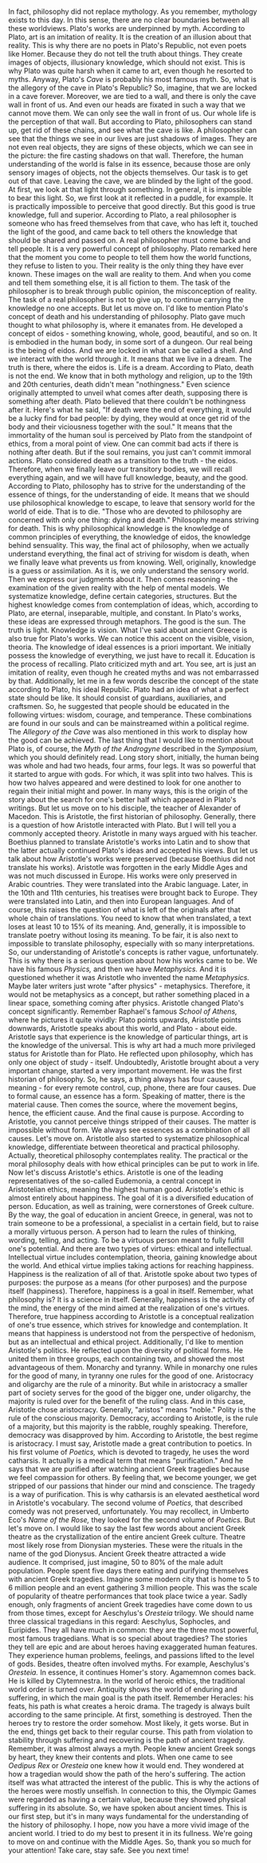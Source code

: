  In fact, philosophy did not replace mythology. As you remember, mythology exists to this day. In this sense, there are no clear boundaries between all these worldviews. Plato's works are underpinned by myth. According to Plato, art is an imitation of reality. It is the creation of an illusion about that reality. This is why there are no poets in Plato's Republic, not even poets like Homer. Because they do not tell the truth about things. They create images of objects, illusionary knowledge, which should not exist. This is why Plato was quite harsh when it came to art, even though he resorted to myths. Anyway, Plato's <i>Cave</i> is probably his most famous myth. So, what is the allegory of the cave in Plato's Republic? So, imagine, that we are locked in a cave forever. Moreover, we are tied to a wall, and there is only the cave wall in front of us. And even our heads are fixated in such a way that we cannot move them. We can only see the wall in front of us. Our whole life is the perception of that wall. But according to Plato, philosophers can stand up, get rid of these chains, and see what the cave is like. A philosopher can see that the things we see in our lives are just shadows of images. They are not even real objects, they are signs of these objects, which we can see in the picture: the fire casting shadows on that wall. Therefore, the human understanding of the world is false in its essence, because those are only sensory images of objects, not the objects themselves. Our task is to get out of that cave. Leaving the cave, we are blinded by the light of the good. At first, we look at that light through something. In general, it is impossible to bear this light. So, we first look at it reflected in a puddle, for example. It is practically impossible to perceive that good directly. But this good is true knowledge, full and superior. According to Plato, a real philosopher is someone who has freed themselves from that cave, who has left it, touched the light of the good, and came back to tell others the knowledge that should be shared and passed on. A real philosopher must come back and tell people. It is a very powerful concept of philosophy. Plato remarked here that the moment you come to people to tell them how the world functions, they refuse to listen to you. Their reality is the only thing they have ever known. These images on the wall are reality to them. And when you come and tell them something else, it is all fiction to them. The task of the philosopher is to break through public opinion, the misconception of reality. The task of a real philosopher is not to give up, to continue carrying the knowledge no one accepts. But let us move on. I'd like to mention Plato's concept of death and his understanding of philosophy. Plato gave much thought to what philosophy is, where it emanates from. He developed a concept of eidos - something knowing, whole, good, beautiful, and so on. It is embodied in the human body, in some sort of a dungeon. Our real being is the being of eidos. And we are locked in what can be called a shell. And we interact with the world through it. It means that we live in a dream. The truth is there, where the eidos is. Life is a dream. According to Plato, death is not the end. We know that in both mythology and religion, up to the 19th and 20th centuries, death didn't mean "nothingness." Even science originally attempted to unveil what comes after death, supposing there is something after death. Plato believed that there couldn't be nothingness after it. Here's what he said, "If death were the end of everything, it would be a lucky find for bad people: by dying, they would at once get rid of the body and their viciousness together with the soul." It means that the immortality of the human soul is perceived by Plato from the standpoint of ethics, from a moral point of view. One can commit bad acts if there is nothing after death. But if the soul remains, you just can't commit immoral actions. Plato considered death as a transition to the truth - the eidos. Therefore, when we finally leave our transitory bodies, we will recall everything again, and we will have full knowledge, beauty, and the good. According to Plato, philosophy has to strive for the understanding of the essence of things, for the understanding of eide. It means that we should use philosophical knowledge to escape, to leave that sensory world for the world of eide. That is to die. "Those who are devoted to philosophy are concerned with only one thing: dying and death." Philosophy means striving for death. This is why philosophical knowledge is the knowledge of common principles of everything, the knowledge of eidos, the knowledge behind sensuality. This way, the final act of philosophy, when we actually understand everything, the final act of striving for wisdom is death, when we finally leave what prevents us from knowing. Well, originally, knowledge is a guess or assimilation. As it is, we only understand the sensory world. Then we express our judgments about it. Then comes reasoning - the examination of the given reality with the help of mental models. We systematize knowledge, define certain categories, structures. But the highest knowledge comes from contemplation of ideas, which, according to Plato, are eternal, inseparable, multiple, and constant. In Plato's works, these ideas are expressed through metaphors. The good is the sun. The truth is light. Knowledge is vision. What I've said about ancient Greece is also true for Plato's works. We can notice this accent on the visible, vision, theoria. The knowledge of ideal essences is a priori important. We initially possess the knowledge of everything, we just have to recall it. Education is the process of recalling. Plato criticized myth and art. You see, art is just an imitation of reality, even though he created myths and was not embarrassed by that. Additionally, let me in a few words describe the concept of the state according to Plato, his ideal Republic. Plato had an idea of what a perfect state should be like. It should consist of guardians, auxiliaries, and craftsmen. So, he suggested that people should be educated in the following virtues: wisdom, courage, and temperance. These combinations are found in our souls and can be mainstreamed within a political regime. The <i>Allegory of the Cave</i> was also mentioned in this work to display how the good can be achieved. The last thing that I would like to mention about Plato is, of course, the <i>Myth of the Androgyne</i> described in the <i>Symposium,</i> which you should definitely read. Long story short, initially, the human being was whole and had two heads, four arms, four legs. It was so powerful that it started to argue with gods. For which, it was split into two halves. This is how two halves appeared and were destined to look for one another to regain their initial might and power. In many ways, this is the origin of the story about the search for one's better half which appeared in Plato's writings. But let us move on to his disciple, the teacher of Alexander of Macedon. This is Aristotle, the first historian of philosophy. Generally, there is a question of how Aristotle interacted with Plato. But I will tell you a commonly accepted theory. Aristotle in many ways argued with his teacher. Boethius planned to translate Aristotle's works into Latin and to show that the latter actually continued Plato's ideas and accepted his views. But let us talk about how Aristotle's works were preserved (because Boethius did not translate his works). Aristotle was forgotten in the early Middle Ages and was not much discussed in Europe. His works were only preserved in Arabic countries. They were translated into the Arabic language. Later, in the 10th and 11th centuries, his treatises were brought back to Europe. They were translated into Latin, and then into European languages. And of course, this raises the question of what is left of the originals after that whole chain of translations. You need to know that when translated, a text loses at least 10 to 15% of its meaning. And, generally, it is impossible to translate poetry without losing its meaning. To be fair, it is also next to impossible to translate philosophy, especially with so many interpretations. So, our understanding of Aristotle's concepts is rather vague, unfortunately. This is why there is a serious question about how his works came to be. We have his famous <i>Physics,</i> and then we have <i>Metaphysics.</i> And it is questioned whether it was Aristotle who invented the name <i>Metaphysics.</i> Maybe later writers just wrote "after physics" - metaphysics. Therefore, it would not be metaphysics as a concept, but rather something placed in a linear space, something coming after physics. Aristotle changed Plato's concept significantly. Remember Raphael's famous <i>School of Athens,</i> where he pictures it quite vividly: Plato points upwards, Aristotle points downwards, Aristotle speaks about this world, and Plato - about eide. Aristotle says that experience is the knowledge of particular things, art is the knowledge of the universal. This is why art had a much more privileged status for Aristotle than for Plato. He reflected upon philosophy, which has only one object of study - itself. Undoubtedly, Aristotle brought about a very important change, started a very important movement. He was the first historian of philosophy. So, he says, a thing always has four causes, meaning - for every remote control, cup, phone, there are four causes. Due to formal cause, an essence has a form. Speaking of matter, there is the material cause. Then comes the source, where the movement begins, hence, the efficient cause. And the final cause is purpose. According to Aristotle, you cannot perceive things stripped of their causes. The matter is impossible without form. We always see essences as a combination of all causes. Let's move on. Aristotle also started to systematize philosophical knowledge, differentiate between theoretical and practical philosophy. Actually, theoretical philosophy contemplates reality. The practical or the moral philosophy deals with how ethical principles can be put to work in life. Now let's discuss Aristotle's ethics. Aristotle is one of the leading representatives of the so-called Eudemonia, a central concept in Aristotelian ethics, meaning the highest human good. Aristotle's ethic is almost entirely about happiness. The goal of it is a diversified education of person. Education, as well as training, were cornerstones of Greek culture. By the way, the goal of education in ancient Greece, in general, was not to train someone to be a professional, a specialist in a certain field, but to raise a morally virtuous person. A person had to learn the rules of thinking, wording, telling, and acting. To be a virtuous person meant to fully fulfill one's potential. And there are two types of virtues: ethical and intellectual. Intellectual virtue includes contemplation, theoria, gaining knowledge about the world. And ethical virtue implies taking actions for reaching happiness. Happiness is the realization of all of that. Aristotle spoke about two types of purposes: the purpose as a means (for other purposes) and the purpose itself (happiness). Therefore, happiness is a goal in itself. Remember, what philosophy is? It is a science in itself. Generally, happiness is the activity of the mind, the energy of the mind aimed at the realization of one's virtues. Therefore, true happiness according to Aristotle is a conceptual realization of one's true essence, which strives for knowledge and contemplation. It means that happiness is understood not from the perspective of hedonism, but as an intellectual and ethical project. Additionally, I'd like to mention Aristotle's politics. He reflected upon the diversity of political forms. He united them in three groups, each containing two, and showed the most advantageous of them. Monarchy and tyranny. While in monarchy one rules for the good of many, in tyranny one rules for the good of one. Aristocracy and oligarchy are the rule of a minority. But while in aristocracy a smaller part of society serves for the good of the bigger one, under oligarchy, the majority is ruled over for the benefit of the ruling class. And in this case, Aristotle chose aristocracy. Generally, "aristos" means "noble." Polity is the rule of the conscious majority. Democracy, according to Aristotle, is the rule of a majority, but this majority is the rabble, roughly speaking. Therefore, democracy was disapproved by him. According to Aristotle, the best regime is aristocracy. I must say, Aristotle made a great contribution to poetics. In his first volume of <i>Poetics,</i> which is devoted to tragedy, he uses the word catharsis. It actually is a medical term that means "purification." And he says that we are purified after watching ancient Greek tragedies because we feel compassion for others. By feeling that, we become younger, we get stripped of our passions that hinder our mind and conscience. The tragedy is a way of purification. This is why catharsis is an elevated aesthetical word in Aristotle's vocabulary. The second volume of <i>Poetics,</i> that described comedy was not preserved, unfortunately. You may recollect, in Umberto Eco's <i>Name of the Rose,</i> they looked for the second volume of <i>Poetics.</i> But let's move on. I would like to say the last few words about ancient Greek theatre as the crystallization of the entire ancient Greek culture. Theatre most likely rose from Dionysian mysteries. These were the rituals in the name of the god Dionysus. Ancient Greek theatre attracted a wide audience. It comprised, just imagine, 50 to 80% of the male adult population. People spent five days there eating and purifying themselves with ancient Greek tragedies. Imagine some modern city that is home to 5 to 6 million people and an event gathering 3 million people. This was the scale of popularity of theatre performances that took place twice a year. Sadly enough, only fragments of ancient Greek tragedies have come down to us from those times, except for Aeschylus's <i>Oresteia</i> trilogy. We should name three classical tragedians in this regard: Aeschylus, Sophocles, and Euripides. They all have much in common: they are the three most powerful, most famous tragedians. What is so special about tragedies? The stories they tell are epic and are about heroes having exaggerated human features. They experience human problems, feelings, and passions lifted to the level of gods. Besides, theatre often involved myths. For example, Aeschylus's <i>Oresteia.</i> In essence, it continues Homer's story. Agamemnon comes back. He is killed by Clytemnestra. In the world of heroic ethics, the traditional world order is turned over. Antiquity shows the world of enduring and suffering, in which the main goal is the path itself. Remember Heracles: his feats, his path is what creates a heroic drama. The tragedy is always built according to the same principle. At first, something is destroyed. Then the heroes try to restore the order somehow. Most likely, it gets worse. But in the end, things get back to their regular course. This path from violation to stability through suffering and recovering is the path of ancient tragedy. Remember, it was almost always a myth. People knew ancient Greek songs by heart, they knew their contents and plots. When one came to see <i>Oedipus Rex</i> or <i>Oresteia</i> one knew how it would end. They wondered at how a tragedian would show the path of the hero's suffering. The action itself was what attracted the interest of the public. This is why the actions of the heroes were mostly unselfish. In connection to this, the Olympic Games were regarded as having a certain value, because they showed physical suffering in its absolute. So, we have spoken about ancient times. This is our first step, but it's in many ways fundamental for the understanding of the history of philosophy. I hope, now you have a more vivid image of the ancient world. I tried to do my best to present it in its fullness. We're going to move on and continue with the Middle Ages. So, thank you so much for your attention! Take care, stay safe. See you next time! 
